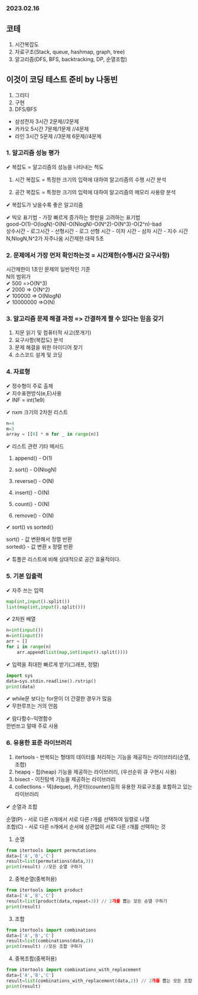 ### 2023.02.16

## 코테
1. 시간복잡도
2. 자료구조(Stack, queue, hashmap, graph, tree)
3. 알고리즘(DFS, BFS, backtracking, DP, 순열조합)

## 이것이 코딩 테스트 준비 by 나동빈
1. 그리디
2. 구현
3. DFS/BFS

- 삼성전자 3시간 2문제//2문제<br>
- 카카오 5시간 7문제/1문제 //4문제<br>
- 라인 3시간 5문제 //3문제 6문제//4문제

### 1. 알고리즘 성능 평가
✔ 복잡도 = 알고리즘의 성능을 나타내는 척도
1. 시간 복잡도 = 특정한 크기의 입력에 대하여 알고리즘의 수행 시간 분석

2. 공간 복잡도 = 특정한 크기의 입력에 대하여 알고리즘의 메모리 사용량 분석<br>

✔ 복잡도가 낮을수록 좋은 알고리즘

✔ 빅오 표기법 -  가장 빠르게 증가하는 항만을 고려하는 표기법<br>
good-O(1)-O(logN)-O(N)-O(NlogN)-O(N^2)-O(N^3)-O(2^n)-bad<br>
상수시간 - 로그시간 - 선형시간 - 로그 선형 시간 - 이차 시간 - 삼차 시간 - 지수 시간
N,NlogN,N^2가 자주나옴
시간제한 대략 5초

### 2. 문제에서 가장 먼저 확인하는것 = 시간제한(수행시간 요구사항)
시간제한이 1초인 문제의 일반적인 기준<br>
N의 범위가 <br>
✔ 500 =>O(N^3)<br>
✔ 2000 => O(N^2)<br>
✔ 100000 => O(NlogN)<br>
✔ 10000000 =>O(N)

### 3. 알고리즘 문제 해결 과정 => 간결하게 짤 수 있다는 믿음 갖기
1. 지문 읽기 및 컴퓨터적 사고(쪼개기)
2. 요구사항(복잡도) 분석
3. 문제 해결을 위한 아이디어 찾기
4. 소스코드 설계 및 코딩

### 4. 자료형
✔ 정수형이 주로 출제<br>
✔ 지수표현방식(e,E)사용<br>
✔ INF = int(1e9)

✔ nxm  크기의 2차원 리스트
```python
n=4
m=3
array = [[0] * m for _ in range(n)]
```

✔ 리스트 관련 기타 메서드<br>
1. append() - O(1)

2. sort() - O(NlogN)
3. reverse() - O(N)
4. insert() - O(N)
5. count() - O(N)
6. remove() - O(N)

✔ sort() vs sorted()<br>

sort() - 값 변환해서 정렬 반환<br>
sorted() - 값 변환 x 정렬 반환

✔ 튜플은 리스트에 비해 상대적으로 공간 효율적이다.

### 5. 기본 입출력
✔ 자주 쓰는 입력

```python
map(int,input().split())
list(map(int,input().split()))
```

✔ 2차원 배열
```python
n=int(input())
m=int(input())
arr = []
for i in range(n)
    arr.append(list(map,int(input().split())))

```

✔ 입력을 최대한 빠르게 받기(그래프, 정렬)
```python
import sys
data=sys.stdin.readline().rstrip()
print(data)
```

✔ while문 보다는 for문이 더 간결한 경우가 많음<br>
✔ 무한루프는 거의 안씀

✔ 람다함수-익명함수<br>
한번쓰고 말때 주로 사용

### 6. 유용한 표준 라이브러리
1. itertools - 반복되는 형태의 데이터를 처리하는 기능을 제공하는 라이브러리(순열,조합)
2. heapq - 힙(heap) 기능을 제공하는 라이브러리, (우선순위 큐 구현시 사용)
3. bisect - 이진탐색 기능을 제공하는 라이브러리
4. collections - 덱(deque), 카운터(counter)등의 유용한 자료구조를 포함하고 있는 라이브러리

✔ 순열과 조합<br>

순열(P) - 서로 다른 n개에서 서로 다른 r개를 선택하여 일렬로 나열<br>
조합(C) - 서로 다른 n개에서 순서에 상관없이 서로 다른 r개를 선택하는 것

1. 순열
```python
from itertools import permutations
data=['A','B','C']
result=list(permutations(data,3))
print(result) //모든 순열 구하기
```
2. 중복순열(중복허용)
```python
from itertools import product
data=['A','B','C']
result=list(product(data,repeat=3)) // 2개를 뽑는 모든 순열 구하기
print(result)
```
3. 조합
```python
from itertools import combinations
data=['A','B','C']
result=list(combinations(data,2))
print(result) //모든 조합 구하기
```
4. 중복조합(중복허용)
```python
from itertools import combinations_with_replacement
data=['A','B','C']
result=list(combinations_with_replacement(data,2)) // 2개를 뽑는 모든 조합 구하기
print(result) 
```

